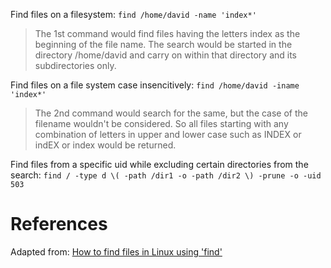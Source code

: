 Find files on a filesystem: `find /home/david -name 'index*'`

> The 1st command would find files having the letters index as the beginning of the file name. The search would be started in the directory /home/david and carry on within that directory and its subdirectories only.

Find files on a file system case insencitively: `find /home/david -iname 'index*'`

> The 2nd command would search for the same, but the case of the filename wouldn't be considered. So all files starting with any combination of letters in upper and lower case such as INDEX or indEX or index would be returned.

Find files from a specific uid while excluding certain directories from the search: `find / -type d \( -path /dir1 -o -path /dir2 \) -prune -o -uid 503`

# References

Adapted from: [How to find files in Linux using 'find'][1]

<!-- REEFERENCES -->
[1]:http://www.codecoffee.com/tipsforlinux/articles/21.html

